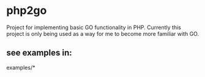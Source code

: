 # php2go

Project for implementing basic GO functionality in PHP.  Currently this project is only being used as a way for me to become more familiar with GO.

## see examples in:

examples/*

